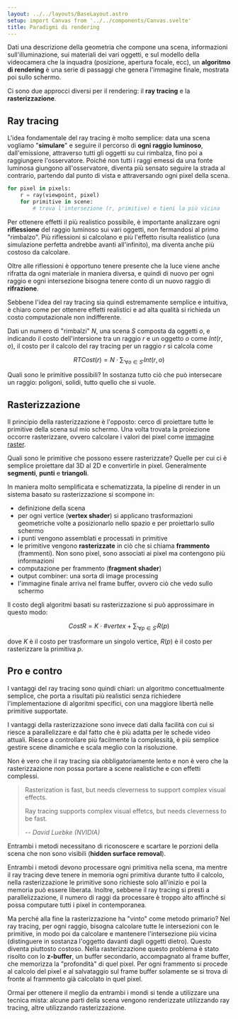 ```yaml
---
layout: ../../layouts/BaseLayout.astro
setup: import Canvas from '../../components/Canvas.svelte'
title: Paradigmi di rendering
---
```


Dati una descrizione della geometria che compone una scena, informazioni sull'illuminazione, sui materiali dei vari oggetti, e sul modello della videocamera che la inquadra (posizione, apertura focale, ecc), un **algoritmo di rendering** è una serie di passaggi che genera l'immagine finale, mostrata poi sullo schermo.

Ci sono due approcci diversi per il rendering: il **ray tracing** e la **rasterizzazione**.

## Ray tracing

L'idea fondamentale del ray tracing è molto semplice: data una scena vogliamo "**simulare**" e seguire il percorso di **ogni raggio luminoso**, dall'emissione, attraverso tutti gli oggetti su cui rimbalza, fino poi a raggiungere l'osservatore. Poiché non tutti i raggi emessi da una fonte luminosa giungono all'osservatore, diventa più sensato seguire la strada al contrario, partendo dal punto di vista e attraversando ogni pixel della scena.

```python
for pixel in pixels:
	r = ray(viewpoint, pixel)
	for primitive in scene:
		# trova l'intersezione (r, primitive) e tieni la più vicina
```

Per ottenere effetti il più realistico possibile, è importante analizzare ogni **riflessione** del raggio luminoso sui vari oggetti, non fermandosi al primo "rimbalzo". Più riflessioni si calcolano e più l'effetto risulta realistico (una simulazione perfetta andrebbe avanti all'infinito), ma diventa anche più costoso da calcolare.

Oltre alle riflessioni è opportuno tenere presente che la luce viene anche rifratta da ogni materiale in maniera diversa, e quindi di nuovo per ogni raggio e ogni intersezione bisogna tenere conto di un nuovo raggio di **rifrazione**.

Sebbene l'idea del ray tracing sia quindi estremamente semplice e intuitiva, è chiaro come per ottenere effetti realistici e ad alta qualità si richieda un costo computazionale non indifferente.

Dati un numero di "rimbalzi" $N$, una scena $S$ composta da oggetti $o$, e indicando il costo dell'intersione tra un raggio $r$ e un oggetto $o$ come $Int(r, o)$, il costo per il calcolo del ray tracing per un raggio $r$ si calcola come

$$RTCost(r) = N\cdot\sum_{'\forall o \in S'} Int(r, o)$$

Quali sono le primitive possibili? In sostanza tutto ciò che può intersecare un raggio: poligoni, solidi, tutto quello che si vuole.

## Rasterizzazione

Il principio della rasterizzazione è l'opposto: cerco di proiettare tutte le primitive della scena sul mio schermo. Una volta trovata la proiezione occorre rasterizzare, ovvero calcolare i valori dei pixel come [immagine raster](/theory/immagini).

Quali sono le primitive che possono essere rasterizzate? Quelle per cui ci è semplice proiettare dal 3D al 2D e convertirle in pixel. Generalmente **segmenti**, **punti** e **triangoli**.

In maniera molto semplificata e schematizzata, la pipeline di render in un sistema basato su rasterizzazione si scompone in:

- definizione della scena
- per ogni vertice (**vertex shader**) si applicano trasformazioni geometriche volte a posizionarlo nello spazio e per proiettarlo sullo schermo
- i punti vengono assemblati e processati in primitive
- le primitive vengono **rasterizzate** in ciò che si chiama **frammento** (frammenti). Non sono pixel, sono associati ai pixel ma contengono più informazioni
- computazione per frammento (**fragment shader**)
- output combiner: una sorta di image processing
- l'immagine finale arriva nel frame buffer, ovvero ciò che vedo sullo schermo

Il costo degli algoritmi basati su rasterizzazione si può approssimare in questo modo:

$$CostR = K\cdot\#vertex + \sum_{'\forall p \in S'} R(p)$$

dove $K$ è il costo per trasformare un singolo vertice, $R(p)$ è il costo per rasterizzare la primitiva $p$.

## Pro e contro

I vantaggi del ray tracing sono quindi chiari: un algoritmo concettualmente semplice, che porta a risultati più realistici senza richiedere l'implementazione di algoritmi specifici, con una maggiore libertà nelle primitive supportate.

I vantaggi della rasterizzazione sono invece dati dalla facilità con cui si riesce a parallelizzare e dal fatto che è più adatta per le schede video attuali. Riesce a controllare più facilmente la complessità, è più semplice gestire scene dinamiche e scala meglio con la risoluzione.

Non è vero che il ray tracing sia obbligatoriamente lento e non è vero che la rasterizzazione non possa portare a scene realistiche e con effetti complessi.

> Rasterization is fast, but needs cleverness to support complex visual effects.
> 
> Ray tracing supports complex visual effetcs, but needs cleverness to be fast.
> 
> -- <cite>David Luebke (NVIDIA)</cite>

Entrambi i metodi necessitano di riconoscere e scartare le porzioni della scena che non sono visibili (**hidden surface removal**).

Entrambi i metodi devono processare ogni primitiva nella scena, ma mentre il ray tracing deve tenere in memoria ogni primitiva durante tutto il calcolo, nella rasterizzazione le primitive sono richieste solo all'inizio e poi la memoria può essere liberata. Inoltre, sebbene il ray tracing si presti a parallelizzazione, il numero di raggi da processare è troppo alto affinché si possa computare tutti i pixel in contemporanea.

Ma perché alla fine la rasterizzazione ha "vinto" come metodo primario? Nel ray tracing, per ogni raggio, bisogna calcolare tutte le intersezioni con le primitive, in modo poi da calcolare e mantenere l'intersezione più vicina (distinguere in sostanza l'oggetto davanti dagli oggetti dietro). Questo diventa piuttosto costoso. Nella rasterizzazione questo problema è stato risolto con lo **z-buffer**, un buffer secondario, accompagnato al frame buffer, che memorizza la "profondità" di quel pixel. Per ogni frammento si procede al calcolo del pixel e al salvataggio sul frame buffer solamente se si trova di fronte al frammento già calcolato in quel pixel.

Ormai per ottenere il meglio da entrambi i mondi si tende a utilizzare una tecnica mista: alcune parti della scena vengono renderizzate utilizzando ray tracing, altre utilizzando rasterizzazione.